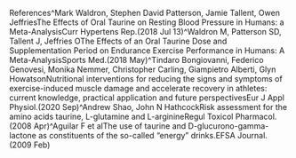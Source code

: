 References^Mark Waldron, Stephen David Patterson, Jamie Tallent, Owen JeffriesThe Effects of Oral Taurine on Resting Blood Pressure in Humans: a Meta-AnalysisCurr Hypertens Rep.(2018 Jul 13)^Waldron M, Patterson SD, Tallent J, Jeffries OThe Effects of an Oral Taurine Dose and Supplementation Period on Endurance Exercise Performance in Humans: A Meta-AnalysisSports Med.(2018 May)^Tindaro Bongiovanni, Federico Genovesi, Monika Nemmer, Christopher Carling, Giampietro Alberti, Glyn HowatsonNutritional interventions for reducing the signs and symptoms of exercise-induced muscle damage and accelerate recovery in athletes: current knowledge, practical application and future perspectivesEur J Appl Physiol.(2020 Sep)^Andrew Shao, John N HathcockRisk assessment for the amino acids taurine, L-glutamine and L-arginineRegul Toxicol Pharmacol.(2008 Apr)^Aguilar F et alThe use of taurine and D-glucurono-gamma-lactone as constituents of the so-called “energy” drinks.EFSA Journal.(2009 Feb)